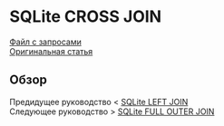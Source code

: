 # SQLite CROSS JOIN ######################

[Файл с запросами][querys]   
[Оригинальная статья][origin]

[querys]: ./querys.sql
[origin]: https://www.sqlitetutorial.net/sqlite-cross-join/

## Обзор ##############################

Предидущее руководство < [SQLite LEFT JOIN][prev]  
Следующее руководство > [SQLite FULL OUTER JOIN][next]

[prev]: ../13_LeftJoin/translate.md
[next]: ../15_FullOuterJoin/translate.md
